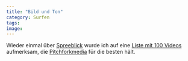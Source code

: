 ```yaml
---
title: "Bild und Ton"
category: Surfen
tags: 
image: 
---
```


Wieder einmal über [Spreeblick](http://www.spreeblick.com/2006/06/21/ehrfurcht-gebietend/) wurde ich auf eine [Liste mit 100 Videos](http://www.pitchforkmedia.com/article/feature/36588/Staff_List_100_Awesome_Music_Videos) aufmerksam, die [Pitchforkmedia](http://www.pitchforkmedia.com/) für die besten hält.